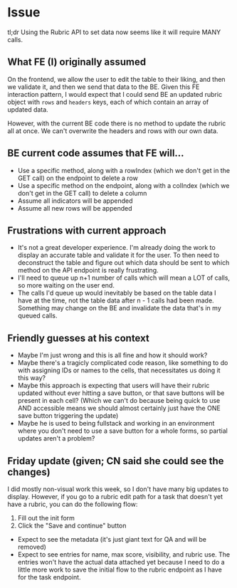 # Issue

tl;dr Using the Rubric API to set data now seems like it will require MANY calls. 

## What FE (I) originally assumed

On the frontend, we allow the user to edit the table to their liking, and then we validate it, and then we send that data to the BE. Given this FE interaction pattern, I would expect that I could send BE an updated rubric object with `rows` and `headers` keys, each of which contain an array of updated data. 

However, with the current BE code there is no method to update the rubric all at once. We can't overwrite the headers and rows with our own data.

## BE current code assumes that FE will...

- Use a specific method, along with a rowIndex (which we don't get in the GET call) on the endpoint to delete a row
- Use a specific method on the endpoint, along with a colIndex (which we don't get in the GET call) to delete a column
- Assume all indicators will be appended
- Assume all new rows will be appended

## Frustrations with current approach

- It's not a great developer experience. I'm already doing the work to display an accurate table and validate it for the user. To then need to deconstruct the table and figure out which data should be sent to which method on the API endpoint is really frustrating.
- I'll need to queue up n+1 number of calls which will mean a LOT of calls, so more waiting on the user end.
- The calls I'd queue up would inevitably be based on the table data I have at the time, not the table data after n - 1 calls had been made. Something may change on the BE and invalidate the data that's in my queued calls.

## Friendly guesses at his context

- Maybe I'm just wrong and this is all fine and how it should work?
- Maybe there's a tragicly complicated code reason, like something to do with assigning IDs or names to the cells, that necessitates us doing it this way?
- Maybe this approach is expecting that users will have their rubric updated without ever hitting a save button, or that save buttons will be present in each cell? (Which we can't do because being quick to use AND accessible means we should almost certainly just have the ONE save button triggering the update)
- Maybe he is used to being fullstack and working in an environment where you don't need to use a save button for a whole forms, so partial updates aren't a problem?

## Friday update (given; CN said she could see the changes)

I did mostly non-visual work this week, so I don't have many big updates to display. However, if you go to a rubric edit path for a task that doesn't yet have a rubric, you can do the following flow:
1. Fill out the init form
2. Click the "Save and continue" button
- Expect to see the metadata (it's just giant text for QA and will be removed)
- Expect to see entries for name, max score, visibility, and rubric use. The entries won't have the actual data attached yet because I need to do a little more work to save the initial flow to the rubric endpoint as I have for the task endpoint.